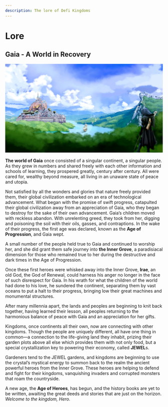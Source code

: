 ```yaml
---
description: The lore of Defi Kingdoms
---
```


# Lore

## Gaia - A World in Recovery

![](../.gitbook/assets/whitepapersimage.jpg)

**The world of Gaia** once consisted of a singular continent, a singular people. As they grew in numbers and shared freely with each other information and schools of learning, they prospered greatly, century after century. All were cared for, wealthy beyond measure, all living in an unaware state of peace and utopia.

Not satisfied by all the wonders and glories that nature freely provided them, their global civilization embarked on an era of technological advancement. What began with the promise of swift progress, catapulted their global civilization away from an appreciation of Gaia, who they began to destroy for the sake of their own advancement. Gaia’s children moved with reckless abandon. With unrelenting greed, they took from her, digging and poisoning the soil with their oils, gasses, and contraptions. In the wake of their progress, the first age was declared, known as the **Age of Progression**, and Gaia wept.

A small number of the people held true to Gaia and continued to worship her, and she did grant them safe journey into **the Inner Grove**, a paradisiacal dimension for those who remained true to her during the destructive and dark times in the Age of Progression.

Once these first heroes were whisked away into the Inner Grove, **Irae**, an old God, the God of Renewal, could harness his anger no longer in the face of such disrespect for Gaia. In his wrath for what the children of the world had done to his love, he sundered the continent, separating them by vast oceans to put a halt to their progress, bringing low their great machines and monumental structures.

After many millennia apart, the lands and peoples are beginning to knit back together, having learned their lesson, all peoples returning to the harmonious balance of peace with Gaia and an appreciation for her gifts.

Kingdoms, once continents all their own, now are connecting with other kingdoms. Though the people are uniquely different, all have one thing in common—a connection to the life-giving land they inhabit, prizing their garden plots above all else which provides them with not only food, but a special crystallization key to powering their economy, called **JEWEL**s.

Gardeners tend to the JEWEL gardens, and kingdoms are beginning to use the crystal’s mystical energy to summon back to the realm the ancient powerful heroes from the Inner Grove. These heroes are helping to defend and fight for their kingdoms, vanquishing invaders and corrupted monsters that roam the countryside.

A new age, the **Age of Heroes**, has begun, and the history books are yet to be written, awaiting the great deeds and stories that are just on the horizon. _Welcome to the kingdom, Hero._



